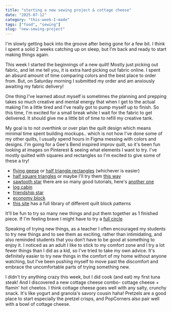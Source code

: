 ```yaml
---
title: "starting a new sewing project & cottage cheese"
date: "2025-07-12"
category: "this-week-I-made"
tags: ["food", "sewing"]
slug: "new-sewing-project"
---
```


<!--
this week I made fresh naan and homemade oatmeal cream pies
check out the recipe <span style="color:blue">[here](https://www.recipetineats.com/naan-recipe/)</span>

Check out the <a href="https://www.recipetineats.com/naan-recipe/" target="_blank" rel="noopener noreferrer">recipe</a>. -->

I'm slowly getting back into the groove after being gone for a few bit. I think I spent a solid 2 weeks catching up on sleep, but I'm back and ready to start making things again.

This week I started the beginnings of a new quilt! Mostly just picking out fabric, and let me tell you, it is extra hard picking out fabric online. I spent an absurd amount of time comparing colors and the best place to order from. But, on Saturday morning I submitted my order and am anxiously awaiting my fabric delivery!

One thing I've learned about myself is sometimes the planning and prepping takes so much creative and mental energy that when I get to the actual making I'm a little tired and I've really got to pump myself up to finish. So this time, I'm excited for a small break while I wait for the fabric to get delivered. It should give me a little bit of time to refill my creative tank.

My goal is to not overthink or over plan the quilt design which means minimal time spent building mockups.. which is not how I've done some of my other quilts, I usually spend hours in Figma messing with colors and designs. I'm going for a Gee's Bend inspired improv quilt, so it's been fun looking at images on Pinterest & seeing what elements I want to try. I've mostly quilted with squares and rectangles so I'm excited to give some of these a try!

- [flying geese](https://www.alderwood-studio.com/blog/perfect-flying-geese?srsltid=AfmBOooZEFINj8BCWaAb7cDdrlJHwxEpDMJUUVnhYqjccNkd-oSNc7V-) or [half triangle rectangles](https://www.alderwood-studio.com/blog/half-rectangle-triangles) (whichever is easier)
- [half square triangles](https://homemadeemilyjane.com/easy-half-square-triangles/) or maybe I'll try them [this way](https://homemadeemilyjane.com/4-at-a-time-half-square-triangles/)
- [sawtooth star](https://www.loandbeholdstitchery.com/blogs/lo-and-behold/free-sawtooth-star-block-pattern?srsltid=AfmBOoqHVsMW6t7Y-mS-4vDq1rLMisnXtgX4QS0mdseoFKK08ler97mU) there are so many good tutorials, here's [another one](https://www.diaryofaquilter.com/sawtooth-star-quilt-block-tutorial/)
- [log cabin](https://www.diaryofaquilter.com/log-cabin-quilt-block-tutorial-inspiration/)
- [friendship star](https://www.diaryofaquilter.com/friendship-star-quilt-block/)
- [economy block](https://www.diaryofaquilter.com/economy-quilt-block-tutorial-and-inspiration/)
- [this site](https://scissortailquilting.com/quilt-block-library-images/) has a full library of different quilt block patterns

It'll be fun to try so many new things and put them together as 1 finished piece. If I'm feeling brave I might have to try a [full circle](https://quiltingjetgirl.com/2016/02/09/sewing-full-circles-tutorial/)

Speaking of trying new things, as a teacher I often encouraged my students to try new things and to see them as exciting, rather than intimidating, and also reminded students that you don’t have to be good at something to enjoy it. I noticed as an adult I like to stick to my comfort zone and I try a lot fewer things than I did as a kid, so I've tried to take my own advice. It's definitely easier to try new things in the comfort of my home without anyone watching, but I've been pushing myself to move past the discomfort and embrace the uncomfortable parts of trying something new.

I didn't try anything crazy this week, but I did cook (and eat) my first tuna steak! And I discovered a new cottage cheese combo- cottage cheese + flamin' hot cheetos. I think cottage cheese goes well with any salty, crunchy snack. It's like yogurt and granola's savory cousin haha! Pretzels are a good place to start especially the pretzel crisps, and PopCorners also pair well with a bowl of cottage cheese.
